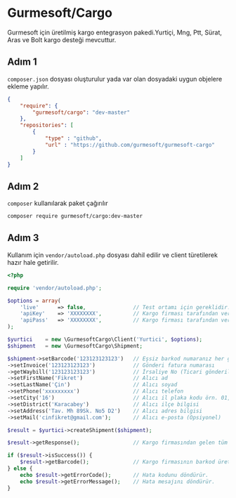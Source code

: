 # Gurmesoft/Cargo

Gurmesoft için üretilmiş kargo entegrasyon pakedi.Yurtiçi, Mng, Ptt, Sürat, Aras ve Bolt kargo desteği mevcuttur.

## Adım 1 

`composer.json` dosyası oluşturulur yada var olan dosyadaki uygun objelere ekleme yapılır.

```json
{
    "require": {
        "gurmesoft/cargo": "dev-master"
    },
    "repositories": [
        {
            "type" : "github",
            "url" : "https://github.com/gurmesoft/gurmesoft-cargo"
        }
    ]    
}
```

## Adım 2

`composer` kullanılarak paket çağırılır

```bash
composer require gurmesoft/cargo:dev-master
```

## Adım 3 

Kullanım için `vendor/autoload.php` dosyası dahil edilir ve client türetilerek hazır hale getirilir.

```php
<?php 

require 'vendor/autoload.php';

$options = array(
    'live'      => false,               // Test ortamı için gereklidir. 
    'apiKey'    => 'XXXXXXXX',          // Kargo firması tarafından verilen anahtar,kullanıcı vb.
    'apiPass'   => 'XXXXXXXX',          // Kargo firması tarafından verilen şifre,gizli anahtar vb.  
);

$yurtici    = new \GurmesoftCargo\Client('Yurtici', $options);
$shipment   = new \GurmesoftCargo\Shipment;

$shipment->setBarcode('123123123123')   // Eşsiz barkod numaranız her gönderi için yenisini türetiniz.
->setInvoice('123123123123')            // Gönderi fatura numarası 
->getWaybill('123123123123')            // İrsaliye No (Ticari gönderilerde zorunludur)
->setFirstName('Fikret')                // Alıcı ad
->setLastName('Çin')                    // Alıcı soyad
->setPhone('xxxxxxxxx')                 // Alıcı telefon
->setCity('16')                         // Alıcı il plaka kodu örn. 01,16,81 
->setDistrict('Karacabey')              // Alıcı ilçe bilgisi
->setAddress('Tav. Mh 89Sk. No5 D2')    // Alıcı adres bilgisi
->setMail('cinfikret@gmail.com');       // Alıcı e-posta (Opsiyonel)

$result = $yurtici->createShipment($shipment);

$result->getResponse();                 // Kargo firmasından gelen tüm cevabı incelemek için kullanılır.

if ($result->isSuccess()) {      
    $result->getBarcode();              // Kargo firmasının barkod ürettiği senaryolarda barkodu taşır.
} else {
    echo $result->getErrorCode();       // Hata kodunu döndürür.
    echo $result->getErrorMessage();    // Hata mesajını döndürür.
}

```



